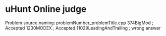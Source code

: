 # uHunt Online judge
Problem source naming: problemNumber_problemTitle.cpp
374BigMod ; Accepted
1230MODEX ; Accepted
11029LeadingAndTrailing ; wrong answer
